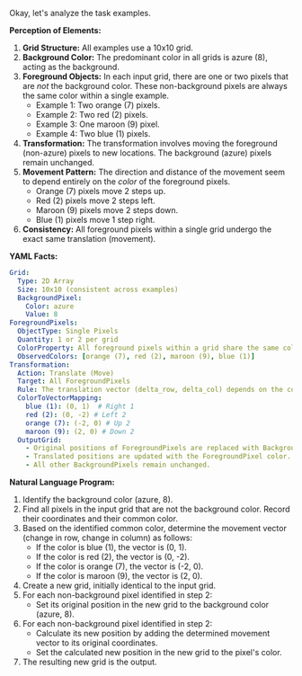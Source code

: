 Okay, let's analyze the task examples.

**Perception of Elements:**

1.  **Grid Structure:** All examples use a 10x10 grid.
2.  **Background Color:** The predominant color in all grids is azure (8), acting as the background.
3.  **Foreground Objects:** In each input grid, there are one or two pixels that are *not* the background color. These non-background pixels are always the same color within a single example.
    *   Example 1: Two orange (7) pixels.
    *   Example 2: Two red (2) pixels.
    *   Example 3: One maroon (9) pixel.
    *   Example 4: Two blue (1) pixels.
4.  **Transformation:** The transformation involves moving the foreground (non-azure) pixels to new locations. The background (azure) pixels remain unchanged.
5.  **Movement Pattern:** The direction and distance of the movement seem to depend entirely on the *color* of the foreground pixels.
    *   Orange (7) pixels move 2 steps up.
    *   Red (2) pixels move 2 steps left.
    *   Maroon (9) pixels move 2 steps down.
    *   Blue (1) pixels move 1 step right.
6.  **Consistency:** All foreground pixels within a single grid undergo the exact same translation (movement).

**YAML Facts:**


```yaml
Grid:
  Type: 2D Array
  Size: 10x10 (consistent across examples)
  BackgroundPixel:
    Color: azure
    Value: 8
ForegroundPixels:
  ObjectType: Single Pixels
  Quantity: 1 or 2 per grid
  ColorProperty: All foreground pixels within a grid share the same color.
  ObservedColors: [orange (7), red (2), maroon (9), blue (1)]
Transformation:
  Action: Translate (Move)
  Target: All ForegroundPixels
  Rule: The translation vector (delta_row, delta_col) depends on the color of the ForegroundPixels.
  ColorToVectorMapping:
    blue (1): (0, 1)  # Right 1
    red (2): (0, -2) # Left 2
    orange (7): (-2, 0) # Up 2
    maroon (9): (2, 0) # Down 2
  OutputGrid:
    - Original positions of ForegroundPixels are replaced with BackgroundPixel color.
    - Translated positions are updated with the ForegroundPixel color.
    - All other BackgroundPixels remain unchanged.
```


**Natural Language Program:**

1.  Identify the background color (azure, 8).
2.  Find all pixels in the input grid that are not the background color. Record their coordinates and their common color.
3.  Based on the identified common color, determine the movement vector (change in row, change in column) as follows:
    *   If the color is blue (1), the vector is (0, 1).
    *   If the color is red (2), the vector is (0, -2).
    *   If the color is orange (7), the vector is (-2, 0).
    *   If the color is maroon (9), the vector is (2, 0).
4.  Create a new grid, initially identical to the input grid.
5.  For each non-background pixel identified in step 2:
    *   Set its original position in the new grid to the background color (azure, 8).
6.  For each non-background pixel identified in step 2:
    *   Calculate its new position by adding the determined movement vector to its original coordinates.
    *   Set the calculated new position in the new grid to the pixel's color.
7.  The resulting new grid is the output.